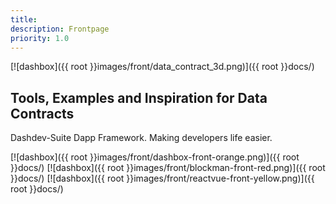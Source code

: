 ```yaml
---
title:
description: Frontpage 
priority: 1.0
---
```

<!-- TODO: data-contract-3d image should be placed above dashbox image (and scaled and fine positioned) -->
[![dashbox]({{ root }}images/front/data_contract_3d.png)]({{ root }}docs/)

## Tools, Examples and Inspiration for Data Contracts

Dashdev-Suite Dapp Framework. Making developers life easier.

<!-- [![dashbox]({{ root }}images/front/data_contract_3d.png)]({{ root }}docs/) -->


[![dashbox]({{ root }}images/front/dashbox-front-orange.png)]({{ root }}docs/)
[![dashbox]({{ root }}images/front/blockman-front-red.png)]({{ root }}docs/)
[![dashbox]({{ root }}images/front/reactvue-front-yellow.png)]({{ root }}docs/)


<!-- [Get started&hellip;]({{ root }}docs/) -->
<!-- <span style="color:red"> [Get started&hellip;]({{ root }}docs/) </span> -->